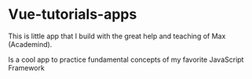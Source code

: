 # Vue-tutorials-apps

This is little app that I build with the great help and teaching of Max (Academind).

Is a cool app to practice fundamental concepts of my favorite JavaScript Framework
